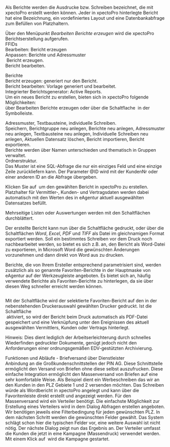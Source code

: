 <!DOCTYPE html>
<html>
<head>
<meta charset="utf-8">
<meta name="viewport" content="width=device-width, initial-scale=1.0">
<title>800_Berichte_erzeugen.md</title>
<link rel="stylesheet" href="https://stackedit.io/res-min/themes/base.css" />
<script type="text/javascript" src="https://cdn.mathjax.org/mathjax/latest/MathJax.js?config=TeX-AMS_HTML"></script>
</head>
<body><div class="container"><p>Als Berichte werden die Ausdrucke bzw. Schreiben bezeichnet, die mit xpectoPro erstellt werden können. Jeder in xpectoPro hinterlegte Bericht hat eine Bezeichnung, ein vordefiniertes Layout und eine Datenbankabfrage zum Befüllen von Platzhaltern. </p>

<p>Über den Menüpunkt  <em>Bearbeiten Berichte erzeugen</em> wird die xpectoPro Berichtserstellung aufgerufen. <br>
FFIDs <br>
Bearbeiten: Bericht erzeugen <br>
Anpassen: Berichte und Adressmuster <br>
<img src="http://xpecto.github.io/docs/img/img_1424860132052.png" alt="" title=""> Bericht erzeugen. <br>
<img src="http://xpecto.github.io/docs/img/img_1424858324357.png" alt="" title="">Bericht bearbeiten.</p>

<p>Berichte <br>
Bericht erzeugen: generiert nur den Bericht. <br>
Bericht bearbeiten: Vorlage generiert und bearbeitet. <br>
Integrierter Berichtsgenerator: Active Reports. <br>
Um ein neues Bericht zu erstellen, bieten sich in xpectoPro folgende Möglichkeiten:  <br>
über Bearbeiten Berichte erzeugen oder über die Schaltflache <img src="http://xpecto.github.io/docs/img/img_1424858324357.png" alt="" title=""> in der Symbolleiste.</p>

<p>Adressmuster, Textbausteine, individuelle Schreiben. <br>
Speichern, Berichtgruppe neu anlegen, Berichte neu anlegen, Adressmuster neu anlegen, Textbausteine neu anlegen, Individuelle Schreiben neu anlegen, Aktuellen Datensatz löschen, Bericht importieren, Bericht exportieren. <br>
Berichte werden über Namen unterschieden und thematisch in Gruppen verwaltet. <br>
Ordnerstruktur. <br>
Das Muster ist eine SQL-Abfrage die nur ein einziges Feld und eine einzige Zeile zurückliefern kann. Der Parameter @ID wird mit der KundenNr oder einer anderen ID an die Abfrage übergeben.</p>

<p>Klicken Sie auf <img src="http://xpecto.github.io/docs/img/img070.png" alt="" title=""> um den gewählten Bericht in xpectoPro zu erstellen. Platzhalter für Vermittler-, Kunden- und Vertragsdaten werden dabei automatisch mit den Werten des in eAgentur aktuell ausgewählten Datensatzes befüllt.</p>

<p>Mehrseitige Listen oder Auswertungen werden mit den Schaltflächen<img src="http://xpecto.github.io/docs/img/img072.png" alt="" title=""> durchblättert.</p>

<p>Der erstellte Bericht kann nun über die Schaltfläche<img src="http://xpecto.github.io/docs/img/img073.png" alt="" title=""> gedruckt, oder über die Schaltflächen <em>Word</em>, <em>Excel</em>, <em>PDF</em> und <em>TIFF</em> als Datei im gleichnamigen Format exportiert werden. Soll ein bestimmtes Schreiben vor dem Druck noch nachbearbeitet werden, so bietet es sich z.B. an, den Bericht als Word-Datei zu exportieren, in Microsoft Word die gewünschten Änderungen vorzunehmen und dann direkt von Word aus zu drucken.</p>

<p>Berichte, die von Ihrem Ersteller entsprechend parametrisiert sind, werden zusätzlich als so genannte Favoriten-Berichte in der Hauptmaske von eAgentur auf der Werkzeugleiste angeboten. Es bietet sich an, häufig verwendete Berichte als Favoriten-Berichte zu hinterlegen, da sie über diesen Weg schneller erreicht werden können.</p>

<p><img src="http://xpecto.github.io/docs/img/img075.png" alt="" title=""></p>

<p>Mit der Schaltfläche<img src="http://xpecto.github.io/docs/img/img076.png" alt="" title=""> wird der selektierte Favoriten-Bericht auf den in der nebenstehenden Druckerauswahl gewählten Drucker gedruckt. Ist die Schaltfläche <br>
<img src="http://xpecto.github.io/docs/img/img077.png" alt="" title=""> aktiviert, so wird der Bericht beim Druck automatisch als PDF-Datei gespeichert und eine Verknüpfung unter den Ereignissen des aktuell ausgewählten Vermittlers, Kunden oder Vertrags hinterlegt.</p>

<p>Hinweis: Dies dient lediglich der Arbeitserleichterung durch schnelles Wiederfinden gedruckter Dokumente, genügt jedoch nicht den Anforderungen einer ordnungsgemäßen EDV-gestützten Archivierung.</p>

<p>Funktionen und Abläufe - Briefversand über Dienstleister <br>
Anbindung an die Großkundenschnittstellen der PIN AG. Diese Schnittstelle ermöglicht den Versand von Briefen ohne diese selbst auszufrucken. Diese einfache Integration ermöglicht den Massenversand von Briefen auf eine sehr komfortable Weise. Als Beispiel dient ein Werbeschreiben das wir an den Kunden in den PLZ Gebiete 1 und 2 versenden möchten. Das Schreiben würde als Wordbericht in xpectoPro angelegt und kann über die Favoritenleiste   direkt erstellt und angezeigt werden. Für den Massenversand wird ein Verteiler benötigt. Die einfachste Möglichkeit zur Erstellung eines Verteilers wird in dem Dialog Abfragen erstellen angeboten.  <br>
Wir benötigen jeweils eine Filterbedingung für jeden gewünschten PLZ. In dem nächsten Schritt werden die gewünschten Felder gewählt. Das System schlägt schon hier die typischen Felder vor, eine weitere Auswahl ist nicht nötig. Der nächste Dialog zeigt nun das Ergebnis an. Der Verteiler umfasst die Kunden die jetzt in eine Kampagne (Massendruck) verwendet werden. Mit einem Klick auf <img src="http://xpecto.github.io/docs/img/img_1429265846225.png" alt="" title=""> wird die Kampagne gestartet.</p></div></body>
</html>